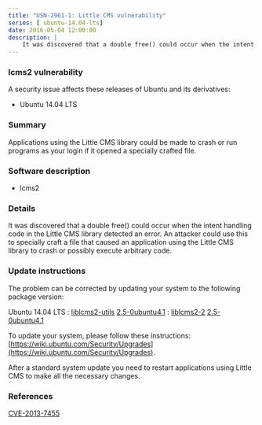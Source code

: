 ```yaml
---
title: "USN-2961-1: Little CMS vulnerability"
series: [ ubuntu-14.04-lts]
date: 2016-05-04 12:00:00
description: |
    It was discovered that a double free() could occur when the intent handling code in the Little CMS library detected an error. An attacker could use this to specially craft a file that caused an application using the Little CMS library to crash or possibly execute arbitrary code. 
--- 
```

 
### lcms2 vulnerability

A security issue affects these releases of Ubuntu and its derivatives:

* Ubuntu 14.04 LTS

### Summary

Applications using the Little CMS library could be made to crash or run programs as your login if it opened a specially crafted file.

### Software description

* lcms2 

### Details

It was discovered that a double free() could occur when the intent handling code in the Little CMS library detected an error. An attacker could use this to specially craft a file that caused an application using the Little CMS library to crash or possibly execute arbitrary code. 

### Update instructions

The problem can be corrected by updating your system to the following package version:

Ubuntu 14.04 LTS
 : [liblcms2-utils](https://launchpad.net/ubuntu/+source/lcms2) <span> [2.5-0ubuntu4.1](https://launchpad.net/ubuntu/+source/lcms2/2.5-0ubuntu4.1) </span> 
 : [liblcms2-2](https://launchpad.net/ubuntu/+source/lcms2) <span> [2.5-0ubuntu4.1](https://launchpad.net/ubuntu/+source/lcms2/2.5-0ubuntu4.1) </span> 

To update your system, please follow these instructions: [https://wiki.ubuntu.com/Security/Upgrades](https://wiki.ubuntu.com/Security/Upgrades).

After a standard system update you need to restart applications using Little CMS to make all the necessary changes. 

### References

 [CVE-2013-7455](http://people.ubuntu.com/~ubuntu-security/cve/CVE-2013-7455)
 
